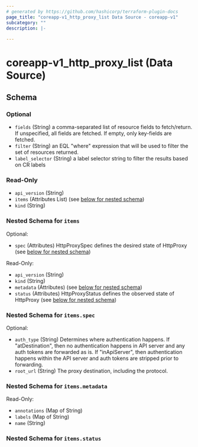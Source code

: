 ```yaml
---
# generated by https://github.com/hashicorp/terraform-plugin-docs
page_title: "coreapp-v1_http_proxy_list Data Source - coreapp-v1"
subcategory: ""
description: |-
  
---
```


# coreapp-v1_http_proxy_list (Data Source)





<!-- schema generated by tfplugindocs -->
## Schema

### Optional

- `fields` (String) a comma-separated list of resource fields to fetch/return.  If unspecified, all fields are fetched.  If empty, only key-fields are fetched.
- `filter` (String) an EQL "where" expression that will be used to filter the set of resources returned.
- `label_selector` (String) a label selector string to filter the results based on CR labels

### Read-Only

- `api_version` (String)
- `items` (Attributes List) (see [below for nested schema](#nestedatt--items))
- `kind` (String)

<a id="nestedatt--items"></a>
### Nested Schema for `items`

Optional:

- `spec` (Attributes) HttpProxySpec defines the desired state of HttpProxy (see [below for nested schema](#nestedatt--items--spec))

Read-Only:

- `api_version` (String)
- `kind` (String)
- `metadata` (Attributes) (see [below for nested schema](#nestedatt--items--metadata))
- `status` (Attributes) HttpProxyStatus defines the observed state of HttpProxy (see [below for nested schema](#nestedatt--items--status))

<a id="nestedatt--items--spec"></a>
### Nested Schema for `items.spec`

Optional:

- `auth_type` (String) Determines where authentication happens.
If "atDestination", then no authentication happens in API server and any auth tokens are forwarded as is.
If "inApiServer", then authentication happens within the API server and auth tokens are stripped prior to forwarding.
- `root_url` (String) The proxy destination, including the protocol.


<a id="nestedatt--items--metadata"></a>
### Nested Schema for `items.metadata`

Read-Only:

- `annotations` (Map of String)
- `labels` (Map of String)
- `name` (String)


<a id="nestedatt--items--status"></a>
### Nested Schema for `items.status`
